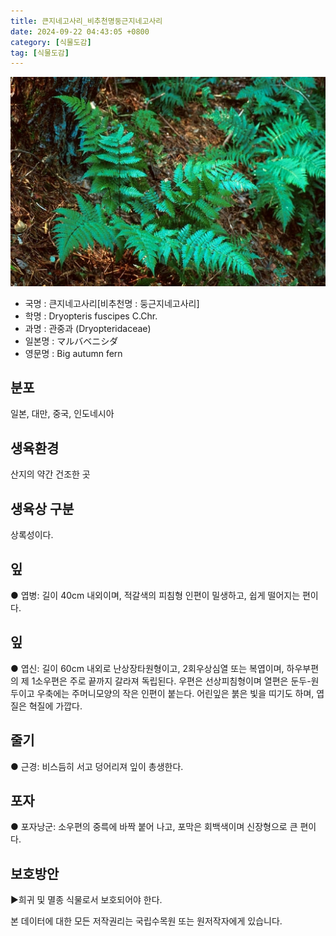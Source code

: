 ```yaml
---
title: 큰지네고사리_비추천명둥근지네고사리
date: 2024-09-22 04:43:05 +0800
category: [식물도감]
tag: [식물도감]
---
```




![큰지네고사리[비추천명 : 둥근지네고사리]](/assets/img/fileUpload/plants/basic/Dryopteridaceae/Dryopteris/3702/3702_1_th2.jpg)
- 국명 : 큰지네고사리[비추천명 : 둥근지네고사리]
- 학명 : Dryopteris fuscipes C.Chr.
- 과명 : 관중과 (Dryopteridaceae)
- 일본명 : マルバベニシダ
- 영문명 : Big autumn fern


## 분포
일본, 대만, 중국, 인도네시아
## 생육환경
산지의 약간 건조한 곳
## 생육상 구분
상록성이다. 
## 잎
● 엽병: 길이 40cm 내외이며, 적갈색의 피침형 인편이 밀생하고, 쉽게 떨어지는 편이다. 
## 잎
● 엽신: 길이 60cm 내외로 난상장타원형이고, 2회우상심열 또는 복엽이며, 하우부편의 제 1소우편은 주로 끝까지 갈라져 독립된다. 우편은 선상피침형이며 열편은 둔두-원두이고 우축에는 주머니모양의 작은 인편이 붙는다. 어린잎은 붉은 빛을 띠기도 하며, 엽질은 혁질에 가깝다. 
## 줄기
● 근경: 비스듬히 서고 덩어리져 잎이 총생한다. 
## 포자
● 포자낭군: 소우편의 중륵에 바짝 붙어 나고, 포막은 회백색이며 신장형으로 큰 편이다. 
## 보호방안
▶희귀 및 멸종 식물로서 보호되어야 한다.






본 데이터에 대한 모든 저작권리는 국립수목원 또는 원저작자에게 있습니다.
